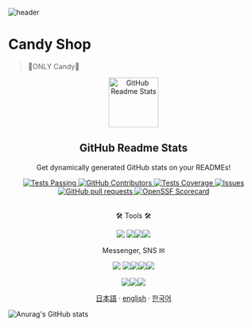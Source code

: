 ![header](https://capsule-render.vercel.app/api?type=Waving&color=4e63d6&height=200&section=header&text=Candy_shop🍭&fontSize=50&animation=fadeIn&fontColor=09D0EF)

# Candy Shop

> 🍭ONLY Candy🍭

<p align="center">
 <img width="100px" src="https://res.cloudinary.com/anuraghazra/image/upload/v1594908242/logo_ccswme.svg" align="center" alt="GitHub Readme Stats" />
 <h2 align="center">GitHub Readme Stats</h2>
 <p align="center">Get dynamically generated GitHub stats on your READMEs!</p>
</p>
  <p align="center">
    <a href="https://github.com/anuraghazra/github-readme-stats/actions">
      <img alt="Tests Passing" src="https://github.com/anuraghazra/github-readme-stats/workflows/Test/badge.svg" />
    </a>
    <a href="https://github.com/anuraghazra/github-readme-stats/graphs/contributors">
      <img alt="GitHub Contributors" src="https://img.shields.io/github/contributors/anuraghazra/github-readme-stats" />
    </a>
    <a href="https://codecov.io/gh/anuraghazra/github-readme-stats">
      <img alt="Tests Coverage" src="https://codecov.io/gh/anuraghazra/github-readme-stats/branch/master/graph/badge.svg" />
    </a>
    <a href="https://github.com/anuraghazra/github-readme-stats/issues">
      <img alt="Issues" src="https://img.shields.io/github/issues/anuraghazra/github-readme-stats?color=0088ff" />
    </a>
    <a href="https://github.com/anuraghazra/github-readme-stats/pulls">
      <img alt="GitHub pull requests" src="https://img.shields.io/github/issues-pr/anuraghazra/github-readme-stats?color=0088ff" />
    </a>
    <a href="https://securityscorecards.dev/viewer/?uri=github.com/anuraghazra/github-readme-stats">
      <img alt="OpenSSF Scorecard" src="https://api.securityscorecards.dev/projects/github.com/anuraghazra/github-readme-stats/badge" />
    </a>
    <br />
    <br />
    <p align="center">
🛠 Tools 🛠

<p align="center">
<img src="https://img.shields.io/badge/Unity-000000?style=flat&logo=unity&logoColor=white"/>
<img src="https://img.shields.io/badge/visualstudiocode-007ACC?style=flat&logo=visualstudiocode&logoColor=white"/><img src="https://img.shields.io/badge/visualstudio-5C2D91?style=flat&logo=visualstudio&logoColor=white"/><img src="https://img.shields.io/badge/GitHub-181717?style=flat&logo=GitHub&logoColor=white"/>

<p align="center">
Messenger, SNS ✉

<p align="center">
<img src="https://img.shields.io/badge/kakaotalk-FFCD00?style=flat&logo=kakaotalk&logoColor=white"/>
<img src="https://img.shields.io/badge/discord-5865F2?style=flat&logo=discord&logoColor=white"/><img src="https://img.shields.io/badge/messenger-00B2FF?style=flat&logo=messenger&logoColor=white"/><img src="https://img.shields.io/badge/line-00C300?style=flat&logo=line&logoColor=white"/><img src="https://img.shields.io/badge/naver-03C75A?style=flat&logo=naver&logoColor=white"/>
<p align="center">
<img src="https://img.shields.io/badge/X-000000?style=flat&logo=x&logoColor=white"/><img src="https://img.shields.io/badge/instagram-E4405F?style=flat&logo=instagram&logoColor=white"/><img src="https://img.shields.io/badge/facebook-0866FF?style=flat&logo=facebook&logoColor=white"/>

  </p>

<p align="center">
    </a>
    <a href="/docs/readme_ja.md">日本語</a>
    ·
    <a href="/docs/readme_it.md">english</a>
    ·
    <a href="/docs/readme_kr.md">한국어</a>
  </p>
</p>
    

![Anurag's GitHub stats](https://github-readme-stats.vercel.app/api?username=Candy0424\&show_icons=true\&theme=radical)





